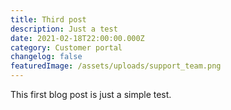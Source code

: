 ```yaml
---
title: Third post
description: Just a test
date: 2021-02-18T22:00:00.000Z
category: Customer portal
changelog: false
featuredImage: /assets/uploads/support_team.png
---
```

This first blog post is just a simple test.

